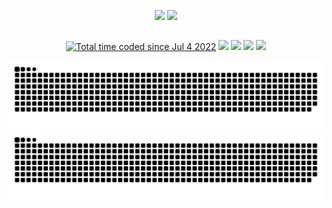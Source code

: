 
<div>
  <p align="center">
    <img height="160em" src= "https://github-readme-stats.vercel.app/api?username=joaostavares&count_private=true&show_icons=true&theme=gotham"/>
    <img height="160em" src= "https://github-readme-stats.vercel.app/api/top-langs/?username=joaostavares&layout=compact&show_icons&theme=gotham"/>
  </p>
</div>

##

<div>
  <p align="center">
  <a href="https://wakatime.com/@bef3a467-20be-472d-9d59-5c4f6679d19f"><img src="https://wakatime.com/badge/user/bef3a467-20be-472d-9d59-5c4f6679d19f.svg?style=for-the-badge" alt="Total time coded since Jul 4 2022" /></a>
  <a href = "mailto:joaostavares@outlook.com"> <img src="https://img.shields.io/badge/Microsoft_Outlook-0078D4?style=for-the-badge&logo=microsoft-outlook&logoColor=white" ></a>
  <a href="https://linkedin.com/in/joaotavaress" target="_blank"><img src="https://img.shields.io/badge/LinkedIn-0077B5?style=for-the-badge&logo=linkedin&logoColor=white" target="_blank"></a>
  <a href="https://forum.xda-developers.com/m/jst98.6183942" target="_blank"><img src="https://img.shields.io/badge/xda%20developers-2DAAE9?style=for-the-badge&logo=xda-developers&logoColor=white" target="_blank"></a>
  <img src= "https://komarev.com/ghpvc/?username=joaostavares&style=for-the-badge&color=268F77">
  </p>
  
  ![Dark Mode Grid Snake](https://raw.githubusercontent.com/joaostavares/joaostavares/output/github-contribution-grid-snake.svg#gh-dark-mode-only)
  ![White mode grid snake](https://raw.githubusercontent.com/joaostavares/joaostavares/output/github-contribution-grid-snake-dark.svg#gh-light-mode-only)
  
</div>
